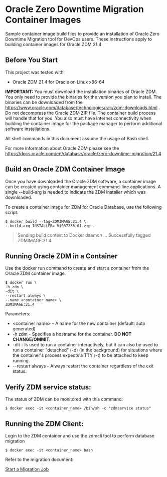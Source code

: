 # Oracle Zero Downtime Migration Container Images 

Sample container image build files to provide an installation of Oracle Zero Downtime Migration tool for DevOps users. These instructions apply to building container images for Oracle ZDM 21.4


## Before You Start

This project was tested with:

- Oracle ZDM 21.4 for Oracle on Linux x86-64

**IMPORTANT:** You must download the installation binaries of Oracle ZDM. You only need to provide the binaries for the version you plan to install. The binaries can be downloaded from the <https://www.oracle.com/database/technologies/rac/zdm-downloads.html> . Do not decompress the Oracle ZDM ZIP file. The container build process will handle that for you. You also must have Internet connectivity when building the container image for the package manager to perform additional software installations.

All shell commands in this document assume the usage of Bash shell.

For more information about Oracle ZDM please see the <https://docs.oracle.com/en/database/oracle/zero-downtime-migration/21.4>

## Build an Oracle ZDM Container Image

Once you have downloaded the Oracle ZDM software, a container image can be created using container management command-line applications. A single --build-arg is needed to indicate the ZDM installer which was downloaded.

To create a container image for ZDM for Oracle Database, use the following script:
```
$ docker build --tag=ZDMIMAGE:21.4 \
--build-arg INSTALLER= V1037236-01.zip .
```
> Sending build context to Docker daemon
> ...
> Successfully tagged ZDMIMAGE:21.4


## Running Oracle ZDM in a Container

Use the docker run command to create and start a container from the Oracle ZDM container image.
```
$ docker run \
-h zdm \
-dit \
--restart always \
--name <container name> \
ZDMIMAGE:21.4
```
Parameters:

- &lt;container name&gt; - A name for the new container (default: auto generated)
- \-h zdm - Specifies a hostname for the container. **DO NOT CHANGE/OMMIT.**
- \-dit - Is used to run a container interactively, but it can also be used to run a container "detached" (-d) (in the background) for situations where the container's process expects a TTY (-t) to be attached to keep running.
- \--restart always - Always restart the container regardless of the exit status.

## Verify ZDM service status:

The status of ZDM can be monitored with this command:
```
$ docker exec -it <container_name> /bin/sh -c "zdmservice status"
```
## Running the ZDM Client:

Login to the ZDM container and use the zdmcli tool to perform database migration
```
$ docker exec -it <container_name> bash
```
Refer to the migration document:

[Start a Migration Job](https://www.oracle.com/pls/topic/lookup?ctx=en/database/oracle/zero-downtime-migration/21.5&id=ZDMUG-GUID-C20DB7D4-E0CE-4B50-99D0-B16C18DDD34B)


